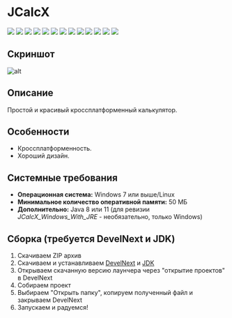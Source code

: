# JCalcX

[![](https://img.shields.io/badge/platform-Windows-blue?logo=windows)](https://github.com/Zalexanninev15/JCalcX)
[![](https://img.shields.io/badge/platform-Linux-ligthgreen?logo=linux)](https://github.com/Zalexanninev15/JCalcX)
[![](https://img.shields.io/badge/written_on-DevelNext-5B8AB4?&logoColor=white)](http://develnext.org)
[![](https://img.shields.io/badge/written_on-JPHP-5B8AB4?&logo=php&logoColor=white)](https://github.com/Zalexanninev15/JCalcX)
[![](https://img.shields.io/github/v/release/Zalexanninev15/JCalcX)](https://github.com/Zalexanninev15/JCalcX/releases/latest)
[![](https://img.shields.io/github/downloads/Zalexanninev15/JCalcX/total.svg)](https://github.com/Zalexanninev15/JCalcX/releases)
[![](https://img.shields.io/github/last-commit/Zalexanninev15/JCalcX)](https://github.com/Zalexanninev15/JCalcX/commits/master)
[![](https://img.shields.io/github/stars/Zalexanninev15/JCalcX.svg)](https://github.com/Zalexanninev15/JCalcX/stargazers)
[![](https://img.shields.io/github/forks/Zalexanninev15/JCalcX.svg)](https://github.com/Zalexanninev15/JCalcX/network/members)
[![](https://img.shields.io/github/issues/Zalexanninev15/JCalcX.svg)](https://github.com/Zalexanninev15/JCalcX/issues?q=is%3Aopen+is%3Aissue)
[![](https://img.shields.io/github/issues-closed/Zalexanninev15/JCalcX.svg)](https://github.com/Zalexanninev15/JCalcX/issues?q=is%3Aissue+is%3Aclosed)
[![](https://img.shields.io/badge/license-GPLv3-ligthgreen.svg)](LICENSE)
[![](https://img.shields.io/badge/Donate-FFDD00.svg?logo=buymeacoffee&logoColor=black)](https://z15.neocities.org/donate)

## Скриншот

![alt](https://i.ibb.co/MNP1WQ1/PGtiz3Q.jpg)

## Описание

Простой и красивый кроссплатформенный калькулятор.

## Особенности

* Кроссплатформенность.
* Хороший дизайн.

## Системные требования

* **Операционная система:** Windows 7 или выше/Linux
* **Минимальное количество оперативной памяти:** 50 МБ
* **Дополнительно:** Java 8 или 11 (для ревизии *JCalcX_Windows_With_JRE* - необязательно, только Windows)

## Сборка (требуется DevelNext и JDK)

1. Скачиваем ZIP архив
2. Скачиваем и устанавливаем [DevelNext](https://github.com/jphp-group/develnext/releases) и [JDK](https://www.oracle.com/technetwork/java/javase/downloads/2133151)
3. Открываем скачанную версию лаунчера через "открытие проектов" в DevelNext
4. Собираем проект
5. Выбираем "Открыть папку", копируем полученный файл и закрываем DevelNext
6. Запускаем и радуемся!
